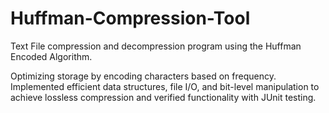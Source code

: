 # Huffman-Compression-Tool
Text File compression and decompression program using the Huffman Encoded Algorithm.

Optimizing storage by encoding characters based on frequency. 
Implemented efficient data structures, file I/O, and bit-level manipulation to achieve lossless compression and verified functionality with JUnit testing.
